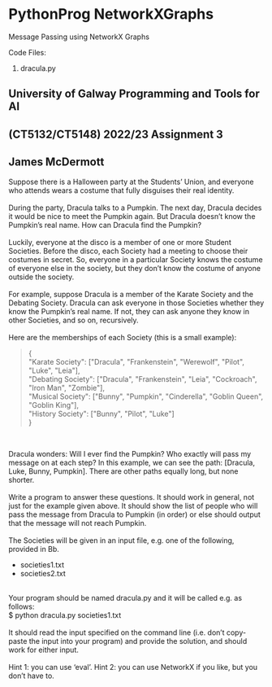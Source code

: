 # PythonProg NetworkXGraphs
 Message Passing using NetworkX Graphs

 Code Files:
 1. dracula.py

## University of Galway Programming and Tools for AI
## (CT5132/CT5148) 2022/23 Assignment 3
## James McDermott
Suppose there is a Halloween party at the Students’ Union, and everyone who attends wears a costume that
fully disguises their real identity. <br><br>
During the party, Dracula talks to a Pumpkin. The next day, Dracula decides it would be nice to meet the
Pumpkin again. But Dracula doesn’t know the Pumpkin’s real name. How can Dracula find the Pumpkin?<br><br>
Luckily, everyone at the disco is a member of one or more Student Societies. Before the disco, each Society
had a meeting to choose their costumes in secret. So, everyone in a particular Society knows the costume of
everyone else in the society, but they don’t know the costume of anyone outside the society.<br><br>
For example, suppose Dracula is a member of the Karate Society and the Debating Society. Dracula can ask
everyone in those Societies whether they know the Pumpkin’s real name. If not, they can ask anyone they
know in other Societies, and so on, recursively.<br><br>
Here are the memberships of each Society (this is a small example):
> {<br>
> "Karate Society": ["Dracula", "Frankenstein", "Werewolf", "Pilot", "Luke", "Leia"],<br>
> "Debating Society": ["Dracula", "Frankenstein", "Leia", "Cockroach", "Iron Man", "Zombie"],<br>
> "Musical Society": ["Bunny", "Pumpkin", "Cinderella", "Goblin Queen", "Goblin King"],<br>
> "History Society": ["Bunny", "Pilot", "Luke"]<br>
> }<br>
<br>

Dracula wonders: Will I ever find the Pumpkin? Who exactly will pass my message on at each step? In this
example, we can see the path: [Dracula, Luke, Bunny, Pumpkin]. There are other paths equally long,
but none shorter.<br><br>
Write a program to answer these questions. It should work in general, not just for the example given above.
It should show the list of people who will pass the message from Dracula to Pumpkin (in order) or else
should output that the message will not reach Pumpkin.<br><br>
The Societies will be given in an input file, e.g. one of the following, provided in Bb.<br>
- societies1.txt<br>
- societies2.txt<br><br>

Your program should be named dracula.py and it will be called e.g. as follows:<br>
$ python dracula.py societies1.txt<br><br>
It should read the input specified on the command line (i.e. don’t copy-paste the input into your program)
and provide the solution, and should work for either input.<br><br>
Hint 1: you can use ‘eval’. Hint 2: you can use NetworkX if you like, but you don’t have to.
